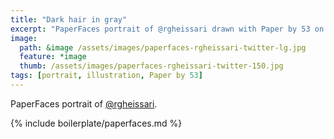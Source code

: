 ```yaml
---
title: "Dark hair in gray"
excerpt: "PaperFaces portrait of @rgheissari drawn with Paper by 53 on an iPad."
image: 
  path: &image /assets/images/paperfaces-rgheissari-twitter-lg.jpg 
  feature: *image
  thumb: /assets/images/paperfaces-rgheissari-twitter-150.jpg
tags: [portrait, illustration, Paper by 53]
---
```


PaperFaces portrait of [@rgheissari](http://twitter.com/rgheissari).

{% include boilerplate/paperfaces.md %}